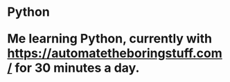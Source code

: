 <h1>Python

Me learning Python, currently with <a>https://automatetheboringstuff.com/ for 30 minutes a day.
